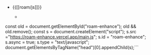 - {{[[roam/js]]}}
    - ```javascript
const old = document.getElementById("roam-enhance");
old && old.remove();
const s = document.createElement("script");
s.src ="https://roam-enhance.vercel.app/main.js";
s.id = "roam-enhance";
s.async = true;
s.type = "text/javascript";
document.getElementsByTagName("head")[0].appendChild(s);```
